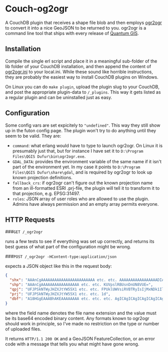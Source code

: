 Couch-og2ogr
============

A CouchDB plugin that receives a shape file blob and then employs
[ogr2ogr](http://www.gdal.org/ogr2ogr.html) to convert it into a nice GeoJSON
to be returned to you. ogr2ogr is a command line tool that ships with every
release of [Quantum GIS](http://qgis.org/en/site/).

Installation
------------

Compile the single erl script and place it in a meaningful sub-folder of the
lib folder of your CouchDB installation, and then append the content of
[ogr2ogr.ini](priv/default.d/ogr2ogr.ini) to your local.ini. While these sound
like horrible instructions, they are probably the easiest way to install
CouchDB plugins on Windows.

On Linux you can do `make plugin`, upload the plugin slug to your CouchDB, and
post the appropriate plugin-data to `/_plugins`. This way it gets listed as a
regular plugin and can be uninstalled just as easy.

Configuration
-------------

Some config vars are set expicitely to `"undefined"`. This way they still show
up in the futon config page. The plugin won't try to do anything until they
seem to be valid. They are:
- `command`: what erlang would have to type to launch ogr2ogr. On Linux it is
  presumably just that, but for instance I have set it to `D:\Program
  Files\QGIS Dufur\bin\ogr2ogr.exe`.
- `GDAL_DATA`: provides the environment variable of the same name if it isn't
  part of the environment yet. In my case it points to `D:\Program Files\QGIS
  Dufur\share\gdal`, and is required by ogr2ogr to look up known projection
  definitions.
- `fallback_crs`: if ogr2ogr can't figure out the known projection name from an
  ill-formatted ESRI .prj-file, the plugin will tell it to transform it to that
  projection, e.g. EPSG:31497.
- `roles`: JSON array of user roles who are allowed to use the plugin. Admins
  have always permission and an empty array permits everyone.

HTTP Requests
-------------

###`GET /_ogr2ogr`

runs a few tests to see if everything was set up correctly, and returns its
best guess of what part of the configuration might be wrong.

###`POST /_ogr2ogr -HContent-type:application/json`

expects a JSON object like this in the request body:

``` json
{
  "shx": "AAAnCgAAAAAAAAAAAAAAAAAAAAAAAA etc. etc. AAAAAAAAAAAAAAAAADIAAAAK",
  "shp": "AAAnCgAAAAAAAAAAAAAAAAA etc. etc. KUVpslRBUsnDnUN8VUE=",
  "qpj": "UFJPSkNTWyJHZXJtYW55X1 etc. etc. FPUklUWVsiRVBTRyIsIjMxNDk1Il1dCg==",
  "prj": "UFJPSkNTWyJHZXJtYW55X1 etc. etc. 1d",
  "dbf": "A18HGgEAAABhAKEAAAAAAAA etc. etc. etc. AgICAgICAgICAgICAgICAgICAg"
}
```

where the field name denotes the file name extension and the value must be its
base64 encoded binary content. Any formats known to ogr2ogr should work in
principle, so I've made no restriction on the type or number of uploaded files.

It returns `HTTP/1.1 200 OK` and a GeoJSON FeatureCollection, or an error code
with a message that tells you what might have gone wrong.
